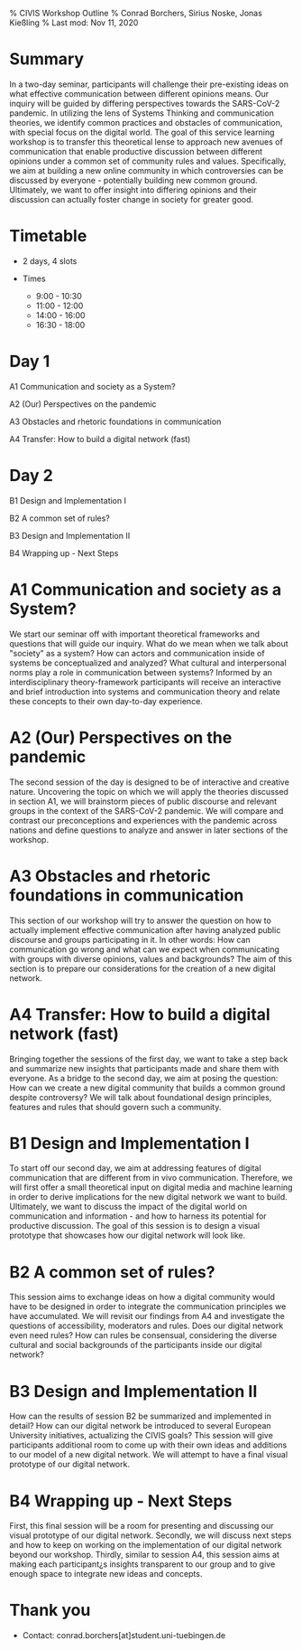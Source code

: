 % CIVIS Workshop Outline
% Conrad Borchers, Sirius Noske, Jonas Kießling
% Last mod: Nov 11, 2020

# Summary

In a two-day seminar, participants will challenge their pre-existing ideas on what effective communication between different opinions means. Our inquiry will be guided by differing perspectives towards the SARS-CoV-2 pandemic. In utilizing the lens of Systems Thinking and communication theories, we identify common practices and obstacles of communication, with special focus on the digital world. The goal of this service learning workshop is to transfer this theoretical lense to approach new avenues of communication that enable productive discussion between different opinions under a common set of community rules and values. Specifically, we aim at building a new online community in which controversies can be discussed by everyone - potentially building new common ground. Ultimately, we want to offer insight into differing opinions and their discussion can actually foster change in society for greater good.

# Timetable

* 2 days, 4 slots

* Times

	* 9:00 - 10:30
	* 11:00 - 12:00
	* 14:00 - 16:00
	* 16:30 - 18:00

# Day 1

A1
Communication and society as a System?

A2
(Our) Perspectives on the pandemic

A3
Obstacles and rhetoric foundations in communication 

A4
Transfer: How to build a digital network (fast) 

# Day 2

B1
Design and Implementation I

B2
A common set of rules?

B3
Design and Implementation II 

B4
Wrapping up - Next Steps

# A1 Communication and society as a System?

We start our seminar off with important theoretical frameworks and questions that will guide our inquiry. What do we mean when we talk about "society" as a system? How can actors and communication inside of systems be conceptualized and analyzed? What cultural and interpersonal norms play a role in communication between systems? Informed by an interdisciplinary theory-framework participants will receive an interactive and brief introduction into systems and communication theory and relate these concepts to their own day-to-day experience.


# A2 (Our) Perspectives on the pandemic

The second session of the day is designed to be of interactive and creative nature. Uncovering the topic on which we will apply the theories discussed in section A1, we will brainstorm pieces of public discourse and relevant groups in the context of the SARS-CoV-2 pandemic. We will compare and contrast our preconceptions and experiences with the pandemic across nations and define questions to analyze and answer in later sections of the workshop.


# A3 Obstacles and rhetoric foundations in communication

This section of our workshop will try to answer the question on how to actually implement effective communication after having analyzed public discourse and groups participating in it. In other words: How can communication go wrong and what can we expect when communicating with groups with diverse opinions, values and backgrounds? The aim of this section is to prepare our considerations for the creation of a new digital network.


# A4 Transfer: How to build a digital network (fast)

Bringing together the sessions of the first day, we want to take a step back and summarize new insights that participants made and share them with everyone. As a bridge to the second day, we aim at posing the question: How can we create a new digital community that builds a common ground despite controversy? We will talk about foundational design principles, features and rules that should govern such a community.



# B1 Design and Implementation I

To start off our second day, we aim at addressing features of digital communication that are different from in vivo communication. Therefore, we will first offer a small theoretical input on digital media and machine learning in order to derive implications for the new digital network we want to build. Ultimately, we want to discuss the impact of the digital world on communication and information - and how to harness its potential for productive discussion. The goal of this session is to design a visual prototype that showcases how our digital network will look like.


# B2 A common set of rules?

This session aims to exchange ideas on how a digital community would have to be designed in order to integrate the communication principles we have accumulated. We will revisit our findings from A4 and investigate the questions of accessibility, moderators and rules. Does our digital network even need rules? How can rules be consensual, considering the diverse cultural and social backgrounds of the participants inside our digital network?


# B3 Design and Implementation II 	

How can the results of session B2 be summarized and implemented in detail? How can our digital network be introduced to several European University initiatives, actualizing the CIVIS goals? This session will give participants additional room to come up with their own ideas and additions to our model of a new digital network. We will attempt to have a final visual prototype of our digital network.

 
# B4 Wrapping up - Next Steps

First, this final session will be a room for presenting and discussing our visual prototype of our digital network. Secondly, we will discuss next steps and how to keep on working on the implementation of our digital network beyond our workshop. Thirdly, similar to session A4, this session aims at making each participant¿s insights transparent to our group and to give enough space to integrate new ideas and concepts.

# Thank you

* Contact: conrad.borchers[at]student.uni-tuebingen.de